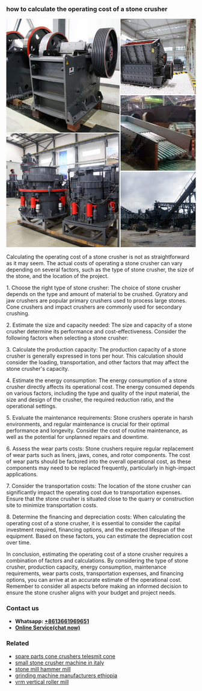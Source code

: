 <h3>how to calculate the operating cost of a stone crusher</h3><img src='1704951853.jpg' alt=''><p>Calculating the operating cost of a stone crusher is not as straightforward as it may seem. The actual costs of operating a stone crusher can vary depending on several factors, such as the type of stone crusher, the size of the stone, and the location of the project.</p><p>1. Choose the right type of stone crusher: The choice of stone crusher depends on the type and amount of material to be crushed. Gyratory and jaw crushers are popular primary crushers used to process large stones. Cone crushers and impact crushers are commonly used for secondary crushing.</p><p>2. Estimate the size and capacity needed: The size and capacity of a stone crusher determine its performance and cost-effectiveness. Consider the following factors when selecting a stone crusher:</p><p>3. Calculate the production capacity: The production capacity of a stone crusher is generally expressed in tons per hour. This calculation should consider the loading, transportation, and other factors that may affect the stone crusher's capacity.</p><p>4. Estimate the energy consumption: The energy consumption of a stone crusher directly affects its operational cost. The energy consumed depends on various factors, including the type and quality of the input material, the size and design of the crusher, the required reduction ratio, and the operational settings.</p><p>5. Evaluate the maintenance requirements: Stone crushers operate in harsh environments, and regular maintenance is crucial for their optimal performance and longevity. Consider the cost of routine maintenance, as well as the potential for unplanned repairs and downtime.</p><p>6. Assess the wear parts costs: Stone crushers require regular replacement of wear parts such as liners, jaws, cones, and rotor components. The cost of wear parts should be factored into the overall operational cost, as these components may need to be replaced frequently, particularly in high-impact applications.</p><p>7. Consider the transportation costs: The location of the stone crusher can significantly impact the operating cost due to transportation expenses. Ensure that the stone crusher is situated close to the quarry or construction site to minimize transportation costs.</p><p>8. Determine the financing and depreciation costs: When calculating the operating cost of a stone crusher, it is essential to consider the capital investment required, financing options, and the expected lifespan of the equipment. Based on these factors, you can estimate the depreciation cost over time.</p><p>In conclusion, estimating the operating cost of a stone crusher requires a combination of factors and calculations. By considering the type of stone crusher, production capacity, energy consumption, maintenance requirements, wear parts costs, transportation expenses, and financing options, you can arrive at an accurate estimate of the operational cost. Remember to consider all aspects before making an informed decision to ensure the stone crusher aligns with your budget and project needs.</p><h3>Contact us</h3><ul><li><strong>Whatsapp:&nbsp;<a href="https://wa.me/8613661969651">+8613661969651</a></strong></li><li><a href="https://swt.shibang-china.com/?git&amp;zhl&amp;how to calculate the operating cost of a stone crusher"><strong>Online Service(chat now)</strong></a></li></ul><h3>Related</h3><ul><li><a href='spare parts cone crushers telesmit cone.md'>spare parts cone crushers telesmit cone</a></li><li><a href='small stone crusher machine in italy.md'>small stone crusher machine in italy</a></li><li><a href='stone mill hammer mill.md'>stone mill hammer mill</a></li><li><a href='grinding machine manufacturers ethiopia.md'>grinding machine manufacturers ethiopia</a></li><li><a href='vrm vertical roller mill.md'>vrm vertical roller mill</a></li></ul>